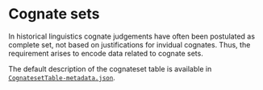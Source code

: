 # Cognate sets

In historical linguistics cognate judgements have often been postulated as complete set,
not based on justifications for invidual cognates. Thus, the requirement arises to 
encode data related to cognate sets.

The default description of the cognateset table is available in 
[`CognatesetTable-metadata.json`](CognatesetTable-metadata.json).
